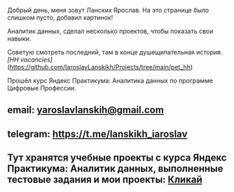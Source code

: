 
Добрый день, меня зовут Ланских Ярослав. На это странице было слишком пусто, добавил картинок!

Аналитик данных, сделал несколько проектов, чтобы показать свои навыки.

Советую смотреть последний, там в конце душещипательная история. *[HH vacancies]*(https://github.com/IaroslavLanskikh/Projects/tree/main/pet_hh)

Прошёл курс Яндекс Практикума: Аналитика данных по программе Цифровые Профессии.
 

## email: yaroslavlanskih@gmail.com
## telegram: https://t.me/lanskikh_iaroslav


## Тут хранятся учебные проекты с курса Яндекс Практикума: Аналитик данных, выполненные тестовые задания и мои проекты: [Кликай](https://github.com/IaroslavLanskikh/Projects)

